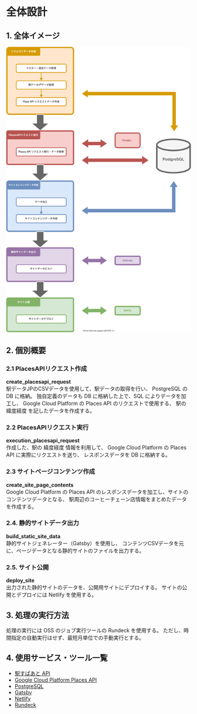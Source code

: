 # 全体設計

## 1. 全体イメージ
![](./01510101_全体設計イメージ.drawio.svg)

## 2. 個別概要
### 2.1 PlacesAPIリクエスト作成
**create_placesapi_request**  
駅データJPのCSVデータを使用して、駅データの取得を行い、
PostgreSQL の DB に格納。
独自定義のデータも DB に格納した上で、SQL によりデータを加工し、
Google Cloud Platform の Places API のリクエストで使用する、
駅の 緯度経度 を記したデータを作成する。

### 2.2 PlacesAPIリクエスト実行
**execution_placesapi_request**  
作成した、駅の 緯度経度 情報を利用して、
Google Cloud Platform の Places API に実際にリクエストを送り、
レスポンスデータを DB に格納する。

### 2.3 サイトページコンテンツ作成
**create_site_page_contents**  
Google Cloud Platform の Places API のレスポンスデータを加工し、サイトのコンテンツデータとなる、
駅周辺のコーヒーチェーン店情報をまとめたデータを作成する。

### 2.4. 静的サイトデータ出力
**build_static_site_data**  
静的サイトジェネレーター（Gatsby）を使用し、
コンテンツCSVデータを元に、ページデータとなる静的サイトのファイルを出力する。

### 2.5. サイト公開
**deploy_site**  
出力された静的サイトのデータを、公開用サイトにデプロイする。
サイトの公開とデプロイには Netlify を使用する。


## 3. 処理の実行方法
処理の実行には OSS のジョブ実行ツールの Rundeck を使用する。
ただし、時間指定の自動実行はせず、最短月単位での手動実行とする。


## 4. 使用サービス・ツール一覧
- [駅すぱあと API](https://ekiworld.net/service/sier/webservice/free_provision.html)
- [Google Cloud Platform Places API](https://developers.google.com/maps/documentation/places/web-service/overview)
- [PostgreSQL](https://www.postgresql.org/)
- [Gatsby](https://www.gatsbyjs.com/)
- [Netlify](https://www.netlify.com/)
- [Rundeck](https://www.rundeck.com/)


